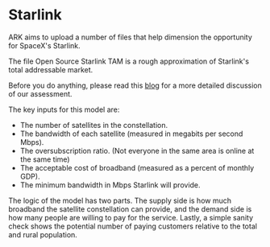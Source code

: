 # Starlink
ARK aims to upload a number of files that help dimension the opportunity for SpaceX's Starlink.

The file Open Source Starlink TAM is a rough approximation of Starlink's total addressable market.

Before you do anything, please read this [blog](http://www.ARK-invest.com) for a more detailed discussion of our assessment.

The key inputs for this model are: 
- The number of satellites in the constellation. 
- The bandwidth of each satellite (measured in megabits per second Mbps). 
- The oversubscription ratio. (Not everyone in the same area is online at the same time) 
- The acceptable cost of broadband (measured as a percent of monthly GDP). 
- The minimum bandwidth in Mbps Starlink will provide. 
 
The logic of the model has two parts. The supply side is how much broadband the satellite constellation can provide, and the demand side is how many people are willing to pay for the service. Lastly, a simple sanity check shows the potential number of paying customers relative to the total and rural population. 
